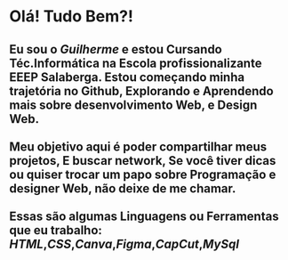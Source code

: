 <h1>Olá! Tudo Bem?!</h1>

<h2>
  Eu sou o <i> Guilherme </i> e estou Cursando Téc.Informática na Escola profissionalizante EEEP Salaberga.
  Estou começando minha trajetória no Github, Explorando e Aprendendo mais sobre desenvolvimento Web,
  e Design Web.
  <br>
  <br>
  Meu objetivo aqui é poder compartilhar meus projetos, E buscar network, Se você tiver dicas
  ou quiser trocar um papo sobre Programação e designer Web, não deixe de me chamar.
  <br>
  <br>
  Essas são algumas Linguagens ou Ferramentas que eu trabalho: <br>
  <i>HTML</i>,<i>CSS</i>,<i>Canva</i>,<i>Figma</i>,<i>CapCut</i>,<i>MySql</i>
</h2>

